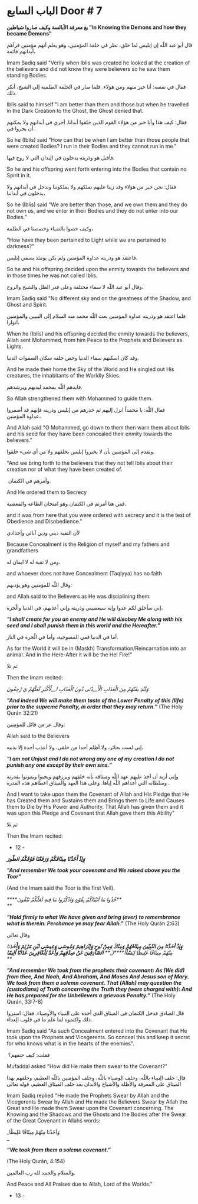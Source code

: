 # الباب السابع Door # 7

**یغ معرفة الأبالسة وکيف صاروا شياطين "In Knowing the Demons and how they became Demons"**

قال أبو عبد اللّه إن إبليس لما خلق، نظر في خلقة المؤمنين، وهو يعلم أنهم مؤمنين فرآهم أبدانهم قائمة،

Imam Sadiq said "Verily when Iblis was created he looked at the creation of the believers and did not know they were believers so he saw them standing Bodies. 

فقال في نفسه: أنا خير منهم ومن هؤلاء. فلما صار في الحلقة الظلمية إلى الشبح، أنکر ذلك.

Iblis said to himself "I am better than them and those but when he travelled in the Dark Creation to the Ghost, the Ghost denied that. 

فقال: كيف هذا وأنا خير من هؤلاء القوم الذين خلقوا أبدانا. أجري في أبدانهم ولا يمکنهم أن يجروا في.

So he (Iblis) said "How can that be when I am better than those people that were created Bodies? I run in their Bodies and they cannot run in me."

فأقبل هو وذريته يدخلون في الِبدان التي لا روح فيها.

So he and his offspring went forth entering into the Bodies that contain no Spirit in it.

فقال: نحن خير من هؤلاء وقد زينا عليهم نملکهم ولا يملکوننا وندخل في أبدانهم ولا يدخلون في أبداننا،

So he (Iblis) said "We are better than those, and we own them and they do not own us, and we enter in their Bodies and they do not enter into our Bodies."

وكيف خصوا بالضياء وخصصنا في الظلمة،

"How have they been pertained to Light while we are pertained to darkness?"

فاعتقد هو وذريته عداوة المؤمنين ولم يکن يومئذ يسمي إبليس.  

So he and his offspring decided upon the enmity towards the believers and in those times he was not called Iblis. 

وقال أبو عبد اللّه لا سماء مختلفة وعلى قدر الظل والشبح والروح، 

Imam Sadiq said "No different sky and on the greatness of the Shadow, and Ghost and Spirit. 

فلما اعتقد هو وذريته عداوة المؤمنين بعث اللّه محمد منه السلام إلى النبيين والمؤمنين انوارا،   

When he (Iblis) and his offspring decided the enmity towards the believers, Allah sent Mohammed, from him Peace to the Prophets and Believers as Lights.

وقد كان اسکنهم سماء الدنيا وخص خلقه سکان السموات الدنيا.   

And he made their home the Sky of the World and He singled out His creatures, the inhabitants of the Worldly Skies. 

فايدهم اللّه بمحمد ليديهم ويرشدهم.  

So Allah strengthened them with Mohammed to guide them.

فقال اللّه: يا محمداً انزل إليهم ثم حذرهم من إبليس وذريته فإنهم قد أضمروا عداوة المؤمنين، 

And Allah said "O Mohammed, go down to them then warn them about Iblis and his seed for they have been concealed their enmity towards the believers."

ونقدم إلى المؤمنين بأن لا يخبروا إبليس بخلقهم ولا من أي شيء خلقوا.  

"And we bring forth to the believers that they not tell Iblis about their creation nor of what they have been created of. 

 وأمرهم في الکتمان.    

And He ordered them to Secrecy  

فمن هنا أمرتم في الکتمان وهو امتحان الطاعة والمعصية.  

and it was from here that you were ordered with secrecy and it is the test of Obedience and Disobedience."

لأن التقية ديني ودين آبائي وأجدادي  

Because Concealment is the Religion of myself and my fathers and grandfathers 

ومن لا تقية له لا ايمان له.   

and whoever does not have Concealment (Taqiyya) has no faith 

وقال اللّه للمؤمنين وهو يؤدبهم:   

and Allah said to the Believers as He was disciplining them:

إني سأخلق لکم عدوا وإنه سيعصيني وذريته وإني أعذبهم، في الدنيا والْخرة،   

_**"I shall create for you an enemy and He will disobey Me along with his seed and I shall**_ _**punish them in this world and the Hereafter.”**_

أما في الدنيا ففي المسوخية، وأما في الْخرة في النار.   

As for the World it will be in (Maskh) Transformation/Reincarnation into an animal. And in the Here-After it will be the Hel Fire!” 

ثم تلا  

Then the Imam recited:

_وَلَنُذِ يقَنّهُمْ مِنَ الْعَذَابِ_ _الْأَ__دْنَى دُونَ الْعَذَابِ ا__لْأَكْبَرِ لَعَلّهُمْ يَ رْجِعُونَ_  

_**"And indeed We will make them taste of the Lower Penalty of this (life) prior to the**_ _**supreme Penalty, in order that they may return."**_ (The Holy Qurán 32:21)

وقال عز من قائل للمؤمنين:  

Allah said to the Believers

إني لست بجائر، ولا أظلم أحدا من خلقي، ولا أعذب أحدة إلا بذنبه،   

_**"I am not Unjust and I do not wrong any one of my creation I do not punish any one**_ _**except by their own sins.”**_

وإني أريد أن آخذ عليهم عهد اللّه وميثاقه بأنه خلقهم ويرزقهم ويحبوا ويموتوا بقدرته وسلطانه التي أعداهم اللّه إياها. وعلى هذا العهد والميثاق اعطاهم هذه القدرة .  

And I want to take upon them the Covenant of Allah and His Pledge that He has Created them and Sustains them and Brings them to Life and Causes them to Die by His Power and Authority. That Allah has given them and it was upon this Pledge and Covenant that Allah gave them this Ability" 

ثم تلا  

Then the Imam recited:

- 12 -

**_وَِإذْ أَخَذْنَا مِيثَاقَکُمْ وَرَفَعْنَا فَوْقَکُمُ الطّورَ_**   

_**"And remember We took your covenant and We raised above you the Toor"**_ 

(And the Imam said the Toor is the first Veil). 

_****_خُذُوا مَا آتَيْنَاكُمْ بِقُوّةٍ وَاذْكُرُوا مَا فِيهِ لَعَلّکُمْ تَتّقُونَ_**  
**_

_**"Hold firmly to what We have given and bring (ever)**_ _**to remembrance what is therein: Perchance ye may fear Allah."**_ (The Holy Qurán 2:63)

وقال تعالى  

_**_وَِإذْ أخَذْنَا مِنَ النّبِيّينَ مِيثَاقَهُمْ وَمِنْكَ وَمِنْ نُوحٍ وَِإبْرَاهِيمَ وَمُوسَى وَعِيسَى ابْنِ مَرْيَمَ وَأَخَذ_**_نَا مِنْهُمْ مِيثَاقًا غَلِيظًا لِیَ_****_سْأ_****_أ_****_لَ_** **_الصّادِقِينَ عَنْ صِدْقِهِمْ_** **_وَأَعَدّ لِلْکَافِرِینَ عَذَابًا ألِيمًا_**  
**_

_**"And remember We took from the prophets their covenant: As (We did) from thee, And**_ _**Noah, And Abraham, And Moses And Jesus son of Mary. We took from them a solemn**_ _**covenant. That (Allah) may question the (custodians) of Truth concerning the Truth**_ _**they (were charged with): And He has prepared for the Unbelievers a grievous**_ _**Penalty.”**_ (The Holy Qurán, 33:7-8)

قال الصادق فدخل الکتمان في الميثاق الذي أخذه على الِنبياء والأوصياء. فقال: استروا ذلك واكتموه لما علم ما في قلوب الِعداء. 

Imam Sadiq said "As such Concealment entered into the Covenant that He took upon the Prophets and Vicegerents. So conceal this and keep it secret for who knows what is in the hearts of the enemies".

 فقلت: كيف حتفهم؟  

Mufaddal asked "How did He make them swear to the Covenant?"

قال: حلف الِنبياء باللّه، وحلف الِوصياء باللّه، وحلف المؤمنين باللّه العظيم، وحلقهم بهذا الميثاق على المعرفة والأظلة والأشباح والأبدان بعد حلف الميثاق العظيم، قوله تعالى  

Imam Sadiq replied "He made the Prophets Swear by Allah and the Vicegerents Swear by Allah and He made the Believers Swear by Allah the Great and He made them Swear upon the Covenant concerning. The Knowing and the Shadows and the Ghosts and the Bodies after the Swear of the Great Covenant in Allahś words:

_وَأخَذْنَا مِنْهُمْ مِيثَاقًا غَلِيظًا  
_

_**“We took from them a solemn covenant.”**_

(The Holy Qurán, 4:154)

والسلام والحمد لله رب العالمين.  

And Peace and All Praises due to Allah, Lord of the Worlds."

- 13 -